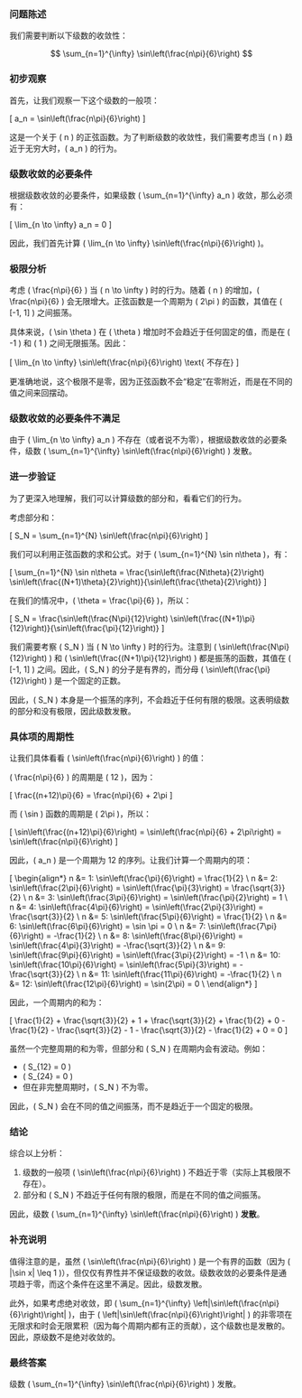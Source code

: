 ### 问题陈述

我们需要判断以下级数的收敛性：

$$
\sum_{n=1}^{\infty} \sin\left(\frac{n\pi}{6}\right)
$$

### 初步观察

首先，让我们观察一下这个级数的一般项：

\[
a_n = \sin\left(\frac{n\pi}{6}\right)
\]

这是一个关于 \( n \) 的正弦函数。为了判断级数的收敛性，我们需要考虑当 \( n \) 趋近于无穷大时，\( a_n \) 的行为。

### 级数收敛的必要条件

根据级数收敛的必要条件，如果级数 \( \sum_{n=1}^{\infty} a_n \) 收敛，那么必须有：

\[
\lim_{n \to \infty} a_n = 0
\]

因此，我们首先计算 \( \lim_{n \to \infty} \sin\left(\frac{n\pi}{6}\right) \)。

### 极限分析

考虑 \( \frac{n\pi}{6} \) 当 \( n \to \infty \) 时的行为。随着 \( n \) 的增加，\( \frac{n\pi}{6} \) 会无限增大。正弦函数是一个周期为 \( 2\pi \) 的函数，其值在 \( [-1, 1] \) 之间振荡。

具体来说，\( \sin \theta \) 在 \( \theta \) 增加时不会趋近于任何固定的值，而是在 \( -1 \) 和 \( 1 \) 之间无限振荡。因此：

\[
\lim_{n \to \infty} \sin\left(\frac{n\pi}{6}\right) \text{ 不存在}
\]

更准确地说，这个极限不是零，因为正弦函数不会“稳定”在零附近，而是在不同的值之间来回摆动。

### 级数收敛的必要条件不满足

由于 \( \lim_{n \to \infty} a_n \) 不存在（或者说不为零），根据级数收敛的必要条件，级数 \( \sum_{n=1}^{\infty} \sin\left(\frac{n\pi}{6}\right) \) 发散。

### 进一步验证

为了更深入地理解，我们可以计算级数的部分和，看看它们的行为。

考虑部分和：

\[
S_N = \sum_{n=1}^{N} \sin\left(\frac{n\pi}{6}\right)
\]

我们可以利用正弦函数的求和公式。对于 \( \sum_{n=1}^{N} \sin n\theta \)，有：

\[
\sum_{n=1}^{N} \sin n\theta = \frac{\sin\left(\frac{N\theta}{2}\right) \sin\left(\frac{(N+1)\theta}{2}\right)}{\sin\left(\frac{\theta}{2}\right)}
\]

在我们的情况中，\( \theta = \frac{\pi}{6} \)，所以：

\[
S_N = \frac{\sin\left(\frac{N\pi}{12}\right) \sin\left(\frac{(N+1)\pi}{12}\right)}{\sin\left(\frac{\pi}{12}\right)}
\]

我们需要考察 \( S_N \) 当 \( N \to \infty \) 时的行为。注意到 \( \sin\left(\frac{N\pi}{12}\right) \) 和 \( \sin\left(\frac{(N+1)\pi}{12}\right) \) 都是振荡的函数，其值在 \( [-1, 1] \) 之间。因此，\( S_N \) 的分子是有界的，而分母 \( \sin\left(\frac{\pi}{12}\right) \) 是一个固定的正数。

因此，\( S_N \) 本身是一个振荡的序列，不会趋近于任何有限的极限。这表明级数的部分和没有极限，因此级数发散。

### 具体项的周期性

让我们具体看看 \( \sin\left(\frac{n\pi}{6}\right) \) 的值：

\( \frac{n\pi}{6} \) 的周期是 \( 12 \)，因为：

\[
\frac{(n+12)\pi}{6} = \frac{n\pi}{6} + 2\pi
\]

而 \( \sin \) 函数的周期是 \( 2\pi \)，所以：

\[
\sin\left(\frac{(n+12)\pi}{6}\right) = \sin\left(\frac{n\pi}{6} + 2\pi\right) = \sin\left(\frac{n\pi}{6}\right)
\]

因此，\( a_n \) 是一个周期为 12 的序列。让我们计算一个周期内的项：

\[
\begin{align*}
n &= 1: \sin\left(\frac{\pi}{6}\right) = \frac{1}{2} \\
n &= 2: \sin\left(\frac{2\pi}{6}\right) = \sin\left(\frac{\pi}{3}\right) = \frac{\sqrt{3}}{2} \\
n &= 3: \sin\left(\frac{3\pi}{6}\right) = \sin\left(\frac{\pi}{2}\right) = 1 \\
n &= 4: \sin\left(\frac{4\pi}{6}\right) = \sin\left(\frac{2\pi}{3}\right) = \frac{\sqrt{3}}{2} \\
n &= 5: \sin\left(\frac{5\pi}{6}\right) = \frac{1}{2} \\
n &= 6: \sin\left(\frac{6\pi}{6}\right) = \sin \pi = 0 \\
n &= 7: \sin\left(\frac{7\pi}{6}\right) = -\frac{1}{2} \\
n &= 8: \sin\left(\frac{8\pi}{6}\right) = \sin\left(\frac{4\pi}{3}\right) = -\frac{\sqrt{3}}{2} \\
n &= 9: \sin\left(\frac{9\pi}{6}\right) = \sin\left(\frac{3\pi}{2}\right) = -1 \\
n &= 10: \sin\left(\frac{10\pi}{6}\right) = \sin\left(\frac{5\pi}{3}\right) = -\frac{\sqrt{3}}{2} \\
n &= 11: \sin\left(\frac{11\pi}{6}\right) = -\frac{1}{2} \\
n &= 12: \sin\left(\frac{12\pi}{6}\right) = \sin(2\pi) = 0 \\
\end{align*}
\]

因此，一个周期内的和为：

\[
\frac{1}{2} + \frac{\sqrt{3}}{2} + 1 + \frac{\sqrt{3}}{2} + \frac{1}{2} + 0 - \frac{1}{2} - \frac{\sqrt{3}}{2} - 1 - \frac{\sqrt{3}}{2} - \frac{1}{2} + 0 = 0
\]

虽然一个完整周期的和为零，但部分和 \( S_N \) 在周期内会有波动。例如：

- \( S_{12} = 0 \)
- \( S_{24} = 0 \)
- 但在非完整周期时，\( S_N \) 不为零。

因此，\( S_N \) 会在不同的值之间振荡，而不是趋近于一个固定的极限。

### 结论

综合以上分析：

1. 级数的一般项 \( \sin\left(\frac{n\pi}{6}\right) \) 不趋近于零（实际上其极限不存在）。
2. 部分和 \( S_N \) 不趋近于任何有限的极限，而是在不同的值之间振荡。

因此，级数 \( \sum_{n=1}^{\infty} \sin\left(\frac{n\pi}{6}\right) \) **发散**。

### 补充说明

值得注意的是，虽然 \( \sin\left(\frac{n\pi}{6}\right) \) 是一个有界的函数（因为 \( |\sin x| \leq 1 \)），但仅仅有界性并不保证级数的收敛。级数收敛的必要条件是通项趋于零，而这个条件在这里不满足。因此，级数发散。

此外，如果考虑绝对收敛，即 \( \sum_{n=1}^{\infty} \left|\sin\left(\frac{n\pi}{6}\right)\right| \)，由于 \( \left|\sin\left(\frac{n\pi}{6}\right)\right| \) 的非零项在无限求和时会无限累积（因为每个周期内都有正的贡献），这个级数也是发散的。因此，原级数不是绝对收敛的。

### 最终答案

级数 \( \sum_{n=1}^{\infty} \sin\left(\frac{n\pi}{6}\right) \) 发散。
